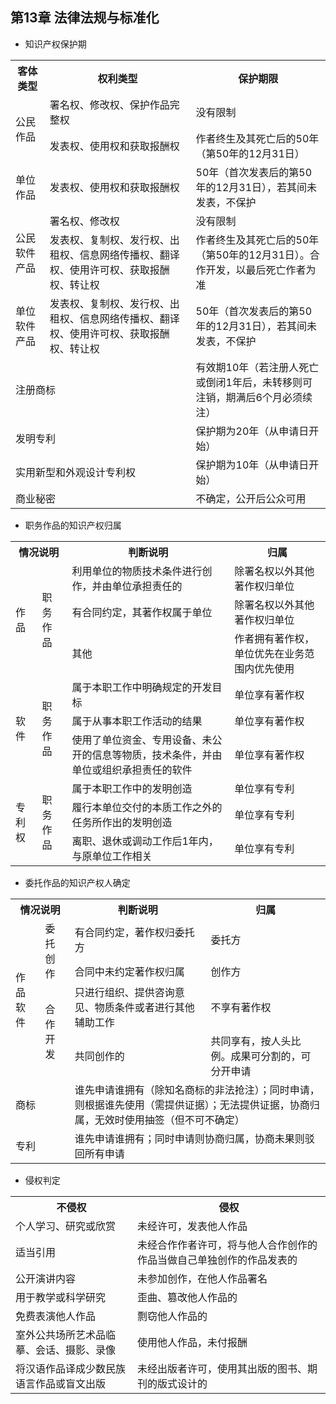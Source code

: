 ## 第13章 法律法规与标准化
- 知识产权保护期
<table>
	<tr>
		<th>客体类型</th>
		<th>权利类型</th>
		<th>保护期限</th>
	</tr>
	<tr>
		<td rowspan="2">公民作品</td>
		<td>署名权、修改权、保护作品完整权</td>
		<td>没有限制</td>
	</tr>
	<tr>
		<td>发表权、使用权和获取报酬权</td>
		<td>作者终生及其死亡后的50年（第50年的12月31日）</td>
	</tr>
	<tr>
		<td>单位作品</td>
		<td>发表权、使用权和获取报酬权</td>
		<td>50年（首次发表后的第50年的12月31日），若其间未发表，不保护</td>
	</tr>
	<tr>
		<td rowspan="2">公民软件产品</td>
		<td>署名权、修改权</td>
		<td>没有限制</td>
	</tr>
	<tr>
		<td>发表权、复制权、发行权、出租权、信息网络传播权、翻译权、使用许可权、获取报酬权、转让权</td>
		<td>作者终生及其死亡后的50年（第50年的12月31日）。合作开发，以最后死亡作者为准</td>
	</tr>
	<tr>
		<td>单位软件产品</td>
		<td>发表权、复制权、发行权、出租权、信息网络传播权、翻译权、使用许可权、获取报酬权、转让权</td>
		<td>50年（首次发表后的第50年的12月31日），若其间未发表，不保护</td>
	</tr>
	<tr>
		<td colspan="2">注册商标</td>
		<td>有效期10年（若注册人死亡或倒闭1年后，未转移则可注销，期满后6个月必须续注）</td>
	</tr>
	<tr>
		<td colspan="2">发明专利</td>
		<td>保护期为20年（从申请日开始）</td>
	</tr>
	<tr>
		<td colspan="2">实用新型和外观设计专利权</td>
		<td>保护期为10年（从申请日开始）</td>
	</tr>
	<tr>
		<td colspan="2">商业秘密</td>
		<td>不确定，公开后公众可用</td>
	</tr>
</table>

- 职务作品的知识产权归属
<table>
	<tr>
		<th colspan="2">情况说明</th>
		<th>判断说明</th>
		<th>归属</th>
	</tr>
	<tr>
		<td rowspan="3">作品</td>
		<td rowspan="3">职务作品</td>
		<td>利用单位的物质技术条件进行创作，并由单位承担责任的</td>
		<td>除署名权以外其他著作权归单位</td>
	</tr>
	<tr>
		<td>有合同约定，其著作权属于单位</td>
		<td>除署名权以外其他著作权归单位</td>
	</tr>
	<tr>
		<td>其他</td>
		<td>作者拥有著作权，单位优先在业务范围内优先使用</td>
	</tr>
	<tr>
		<td rowspan="3">软件</td>
		<td rowspan="3">职务作品</td>
		<td>属于本职工作中明确规定的开发目标</td>
		<td>单位享有著作权</td>
	</tr>
	<tr>
		<td>属于从事本职工作活动的结果</td>
		<td>单位享有著作权</td>
	</tr>
	<tr>
		<td>使用了单位资金、专用设备、未公开的信息等物质，技术条件，并由单位或组织承担责任的软件</td>
		<td>单位享有著作权</td>
	</tr>
	<tr>
		<td rowspan="3">专利权</td>
		<td rowspan="3">职务作品</td>
		<td>属于本职工作中的发明创造</td>
		<td>单位享有专利</td>
	</tr>
	<tr>
		<td>履行本单位交付的本质工作之外的任务所作出的发明创造</td>
		<td>单位享有专利</td>
	</tr>
	<tr>
		<td>离职、退休或调动工作后1年内，与原单位工作相关</td>
		<td>单位享有专利</td>
	</tr>
</table>

- 委托作品的知识产权人确定
<table>
	<tr>
		<th colspan="2">情况说明</th>
		<th>判断说明</th>
		<th>归属</th>
	</tr>
	<tr>
		<td rowspan="4">作品软件</td>
		<td rowspan="2">委托创作</td>
		<td>有合同约定，著作权归委托方</td>
		<td>委托方</td>
	</tr>
	<tr>
		<td>合同中未约定著作权归属</td>
		<td>创作方</td>
	</tr>
	<tr>
		<td rowspan="2">合作开发</td>
		<td>只进行组织、提供咨询意见、物质条件或者进行其他辅助工作</td>
		<td>不享有著作权</td>
	</tr>
	<tr>
		<td>共同创作的</td>
		<td>共同享有，按人头比例。成果可分割的，可分开申请</td>
	</tr>
	<tr>
		<td colspan="2">商标</td>
		<td colspan="2">谁先申请谁拥有（除知名商标的非法抢注）；同时申请，则根据谁先使用（需提供证据）；无法提供证据，协商归属，无效时使用抽签（但不可不确定）</td>
	</tr>
	<tr>
		<td colspan="2">专利</td>
		<td colspan="2">谁先申请谁拥有；同时申请则协商归属，协商未果则驳回所有申请</td>
	</tr>
</table>

- 侵权判定
<table>
	<tr>
		<th>不侵权</th>
		<th>侵权</th>
	</tr>
	<tr>
		<td>个人学习、研究或欣赏</td>
		<td>未经许可，发表他人作品</td>
	</tr>
	<tr>
		<td>适当引用</td>
		<td>未经合作作者许可，将与他人合作创作的作品当做自己单独创作的作品发表的</td>
	</tr>
	<tr>
		<td>公开演讲内容</td>
		<td>未参加创作，在他人作品署名</td>
	</tr>
	<tr>
		<td>用于教学或科学研究</td>
		<td>歪曲、篡改他人作品的</td>
	</tr>
	<tr>
		<td>免费表演他人作品</td>
		<td>剽窃他人作品的</td>
	</tr>
	<tr>
		<td>室外公共场所艺术品临摹、会话、摄影、录像</td>
		<td>使用他人作品，未付报酬</td>
	</tr>
	<tr>
		<td>将汉语作品译成少数民族语言作品或盲文出版</td>
		<td>未经出版者许可，使用其出版的图书、期刊的版式设计的</td>
	</tr>
</table>